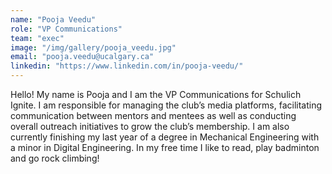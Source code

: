 ```yaml
---
name: "Pooja Veedu"
role: "VP Communications"
team: "exec"
image: "/img/gallery/pooja_veedu.jpg"
email: "pooja.veedu@ucalgary.ca"
linkedin: "https://www.linkedin.com/in/pooja-veedu/"
---
```


Hello! My name is Pooja and I am the VP Communications for Schulich Ignite. I am responsible for managing the club’s media platforms, facilitating communication between mentors and mentees as well as conducting overall outreach initiatives to grow the club’s membership. I am also currently finishing my last year of a degree in Mechanical Engineering with a minor in Digital Engineering. In my free time I like to read, play badminton and go rock climbing!